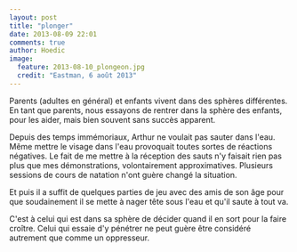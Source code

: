 ```yaml
---
layout: post
title: "plonger"
date: 2013-08-09 22:01
comments: true
author: Hoedic
image:
  feature: 2013-08-10_plongeon.jpg
  credit: "Eastman, 6 août 2013" 
---
```



Parents (adultes en général) et enfants vivent dans des sphères différentes. En tant que parents, nous essayons de rentrer dans la sphère des enfants, pour les aider, mais bien souvent sans succès apparent.

Depuis des temps immémoriaux, Arthur ne voulait pas sauter dans l'eau. Même mettre le visage dans l'eau provoquait toutes sortes de réactions négatives. Le fait de me mettre à la réception des sauts n'y faisait rien pas plus que mes démonstrations, volontairement approximatives. Plusieurs sessions de cours de natation n'ont guère changé la situation.

Et puis il a suffit de quelques parties de jeu avec des amis de son âge pour que soudainement il se mette à nager tête sous l'eau et qu'il saute à tout va.

C'est à celui qui est dans sa sphère de décider quand il en sort pour la faire croître. Celui qui essaie d'y pénétrer ne peut guère être considéré autrement que comme un oppresseur.